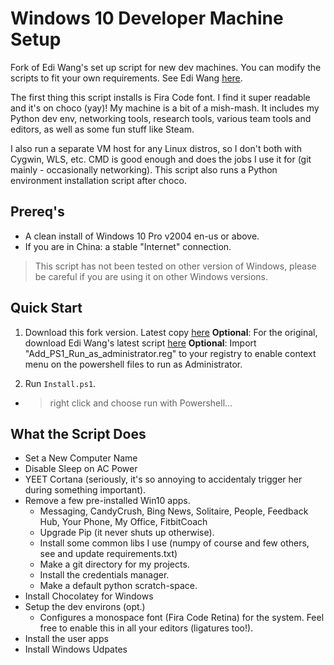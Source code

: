 # Windows 10 Developer Machine Setup
Fork of Edi Wang's set up script for new dev machines. You can modify the scripts to fit your own requirements.
See Edi Wang [here](https://github.com/EdiWang).

The first thing this script installs is Fira Code font. I find it super readable and it's on choco (yay)! My machine is a bit of a mish-mash. It includes my Python dev env, networking tools, research tools, various team tools and editors, as well as some fun stuff like Steam.

I also run a separate VM host for any Linux distros, so I don't both with Cygwin, WLS, etc. CMD is good enough and does the jobs I use it for (git mainly - occasionally networking). This script also runs a Python environment installation script after choco.

## Prereq's

- A clean install of Windows 10 Pro v2004 en-us or above.
- If you are in China: a stable "Internet" connection.

> This script has not been tested on other version of Windows, please be careful if you are using it on other Windows versions.

## Quick Start

1. Download this fork version. Latest copy [here](https://github.com/albert118/EnvSetup/blob/master/Install.ps1)
	**Optional**: For the original, download Edi Wang's latest script [here](https://raw.githubusercontent.com/EdiWang/EnvSetup/master/Install.ps1)
	**Optional**: Import "Add_PS1_Run_as_administrator.reg" to your registry to enable context menu on the powershell files to run as Administrator.

2. Run `Install.ps1`.
  * > right click and choose run with Powershell...

## What the Script Does

- Set a New Computer Name
- Disable Sleep on AC Power
- YEET Cortana (seriously, it's so annoying to accidentaly trigger her during something important).
- Remove a few pre-installed Win10 apps.
    - Messaging, CandyCrush, Bing News, Solitaire, People, Feedback Hub, Your Phone, My Office, FitbitCoach
    - Upgrade Pip (it never shuts up otherwise).
    - Install some common libs I use (numpy of course and few others, see and update requirements.txt)
    - Make a git directory for my projects.
    - Install the credentials manager.
    - Make a default python scratch-space.
- Install Chocolatey for Windows
- Setup the dev environs (opt.)
  - Configures a monospace font (Fira Code Retina) for the system. Feel free to enable this in all your editors (ligatures too!).
- Install the user apps
- Install Windows Udpates
